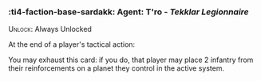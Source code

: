 ### :ti4-faction-base-sardakk: **Agent**: T'ro - _Tekklar Legionnaire_

<span style="font-variant:small-caps;">Unlock</span>: Always Unlocked

At the end of a player's tactical action:

You may exhaust this card: if you do, that player may place 2 infantry from their reinforcements on a planet they control in the active system.
